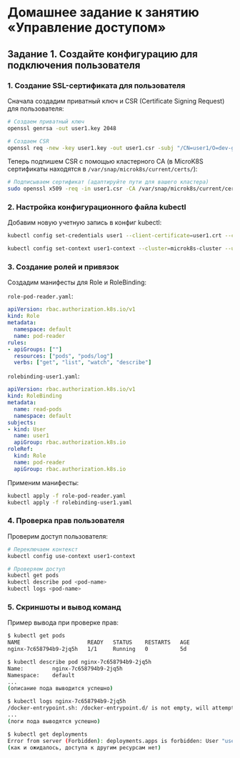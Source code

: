 # Домашнее задание к занятию «Управление доступом»

## Задание 1. Создайте конфигурацию для подключения пользователя

### 1. Создание SSL-сертификата для пользователя

Сначала создадим приватный ключ и CSR (Certificate Signing Request) для пользователя:

```bash
# Создаем приватный ключ
openssl genrsa -out user1.key 2048

# Создаем CSR
openssl req -new -key user1.key -out user1.csr -subj "/CN=user1/O=dev-group"
```

Теперь подпишем CSR с помощью кластерного CA (в MicroK8S сертификаты находятся в `/var/snap/microk8s/current/certs/`):

```bash
# Подписываем сертификат (адаптируйте пути для вашего кластера)
sudo openssl x509 -req -in user1.csr -CA /var/snap/microk8s/current/certs/ca.crt -CAkey /var/snap/microk8s/current/certs/ca.key -CAcreateserial -out user1.crt -days 365
```

### 2. Настройка конфигурационного файла kubectl

Добавим новую учетную запись в конфиг kubectl:

```bash
kubectl config set-credentials user1 --client-certificate=user1.crt --client-key=user1.key

kubectl config set-context user1-context --cluster=microk8s-cluster --user=user1
```

### 3. Создание ролей и привязок

Создадим манифесты для Role и RoleBinding:

`role-pod-reader.yaml`:
```yaml
apiVersion: rbac.authorization.k8s.io/v1
kind: Role
metadata:
  namespace: default
  name: pod-reader
rules:
- apiGroups: [""]
  resources: ["pods", "pods/log"]
  verbs: ["get", "list", "watch", "describe"]
```

`rolebinding-user1.yaml`:
```yaml
apiVersion: rbac.authorization.k8s.io/v1
kind: RoleBinding
metadata:
  name: read-pods
  namespace: default
subjects:
- kind: User
  name: user1
  apiGroup: rbac.authorization.k8s.io
roleRef:
  kind: Role
  name: pod-reader
  apiGroup: rbac.authorization.k8s.io
```

Применим манифесты:

```bash
kubectl apply -f role-pod-reader.yaml
kubectl apply -f rolebinding-user1.yaml
```

### 4. Проверка прав пользователя

Проверим доступ пользователя:

```bash
# Переключаем контекст
kubectl config use-context user1-context

# Проверяем доступ
kubectl get pods
kubectl describe pod <pod-name>
kubectl logs <pod-name>
```

### 5. Скриншоты и вывод команд

Пример вывода при проверке прав:

```bash
$ kubectl get pods
NAME                     READY   STATUS    RESTARTS   AGE
nginx-7c658794b9-2jq5h   1/1     Running   0          5d

$ kubectl describe pod nginx-7c658794b9-2jq5h
Name:         nginx-7c658794b9-2jq5h
Namespace:    default
...
(описание пода выводится успешно)

$ kubectl logs nginx-7c658794b9-2jq5h
/docker-entrypoint.sh: /docker-entrypoint.d/ is not empty, will attempt to perform configuration
...
(логи пода выводятся успешно)

$ kubectl get deployments
Error from server (Forbidden): deployments.apps is forbidden: User "user1" cannot list resource "deployments" in API group "apps" in the namespace "default"
(как и ожидалось, доступа к другим ресурсам нет)
```
